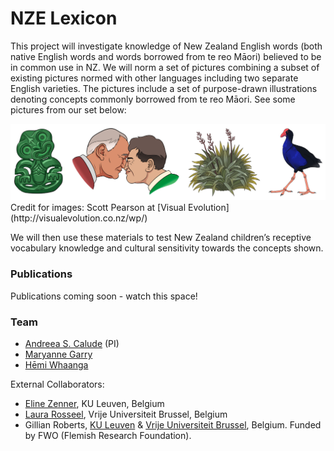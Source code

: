 # NZE Lexicon

This project will investigate knowledge of New Zealand English words (both native English words and words borrowed from te reo Māori) believed to be in common use in NZ. We will norm a set of pictures combining a subset of existing pictures normed with other languages including two separate English varieties. The pictures include a set of purpose-drawn illustrations denoting concepts commonly borrowed from te reo Māori. See some pictures from our set below:

<img src="../pics/maori_pics.png" alt="Four illustations of concepts borrowed from te reo Māori: tiki, hongi, harakeke/flax, Pukeko"/>
Credit for images: Scott Pearson at [Visual Evolution](http://visualevolution.co.nz/wp/)

We will then use these materials to test New Zealand children’s receptive vocabulary knowledge and cultural sensitivity towards the concepts shown.

### Publications

Publications coming soon - watch this space!

### Team

- [Andreea S. Calude](https://www.calude.net/andreea/) (PI)
- [Maryanne Garry](https://www.waikato.ac.nz/fass/about/staff/mgarry) 
- [Hēmi Whaanga](https://www.waikato.ac.nz/fmis/about/staff/hemi)

External Collaborators:

- [Eline Zenner](https://www.arts.kuleuven.be/english/research/researchers/elinezenner), KU Leuven, Belgium
- [Laura Rosseel](https://researchportal.vub.be/en/persons/laura-rosseel), Vrije Universiteit Brussel, Belgium 
- Gillian Roberts, [KU Leuven](https://www.arts.kuleuven.be/ling/qlvl/people/pages/00133801) & [Vrije Universiteit Brussel](https://researchportal.vub.be/en/persons/gillian-roberts), Belgium. Funded by FWO (Flemish Research Foundation).
